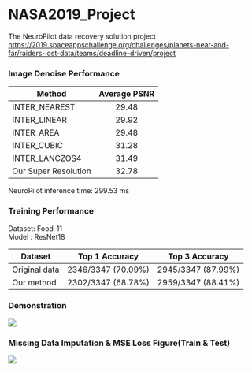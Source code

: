 # NASA2019_Project   
The NeuroPilot data recovery solution project   
https://2019.spaceappschallenge.org/challenges/planets-near-and-far/raiders-lost-data/teams/deadline-driven/project
   
   
### Image Denoise Performance     
   
| Method        | Average PSNR           |
| ------------- |:-------------:|
| INTER_NEAREST             |   29.48  |
| INTER_LINEAR              |  29.92   |
| INTER_AREA                |   29.48  |
| INTER_CUBIC               | 31.28    |
| INTER_LANCZOS4            |   31.49  |
| Our Super Resolution          |   32.78  |   
   
NeuroPilot inference time: 299.53 ms   
   
### Training Performance  
Dataset: Food-11   
Model  : ResNet18  
  
| Dataset  |  Top 1 Accuracy | Top 3 Accuracy |
| ------------- |:-------------:|:-------------:|
| Original data|  2346/3347 (70.09%)   |  2945/3347 (87.99%)|
| Our method |  2302/3347 (68.78%)   | 2959/3347 (88.41%)|
   
### Demonstration
![](https://i.imgur.com/L2xikBG.png)

### Missing Data Imputation & MSE Loss Figure(Train & Test)
![](https://i.imgur.com/0cZK5qV.png)
